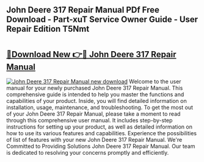 ## John Deere 317 Repair Manual PDf Free Download - Part-xuT Service Owner Guide - User Repair Edition T5Nmt

# <h2><a href="http://bc94937.oget.top/?id=John+Deere+317+Repair+Manual">🔗Download New 👉🔴 John Deere 317 Repair Manual</a></h2>

[![John Deere 317 Repair Manual new download](https://i.imgur.com/5g1atiW.png)](http://bc94937.oget.top/?id=John+Deere+317+Repair+Manual)
Welcome to the user manual for your newly purchased John Deere 317 Repair Manual. This comprehensive guide is intended to help you master the functions and capabilities of your product. Inside, you will find detailed information on installation, usage, maintenance, and troubleshooting. To get the most out of your John Deere 317 Repair Manual, please take a moment to read through this comprehensive user manual. It includes step-by-step instructions for setting up your product, as well as detailed information on how to use its various features and capabilities. Experience the possibilities of list of features with your new John Deere 317 Repair Manual. We're Committed to Providing Solutions John Deere 317 Repair Manual. Our team is dedicated to resolving your concerns promptly and efficiently.

